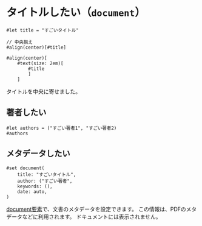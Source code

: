 # タイトルしたい（``document``）

```typst
#let title = "すごいタイトル"

// 中央揃え
#align(center)[#title]

#align(center)[
    #text(size: 2em)[
        #title
        ]
    ]
```

タイトルを中央に寄せました。

## 著者したい

```typst
#let authors = ("すごい著者1", "すごい著者2)
#authors
```

## メタデータしたい

```typst
#set document(
    title: "すごいタイトル",
    author: ("すごい著者",
    keywords: (),
    date: auto,
)
```

[document要素](https://typst.app/docs/reference/model/document/)で、文書のメタデータを設定できます。
この情報は、PDFのメタデータなどに利用されます。
ドキュメントには表示されません。
